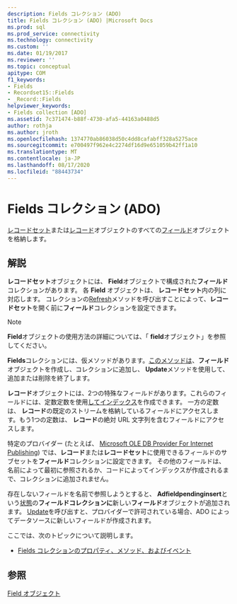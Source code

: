 ```yaml
---
description: Fields コレクション (ADO)
title: Fields コレクション (ADO) |Microsoft Docs
ms.prod: sql
ms.prod_service: connectivity
ms.technology: connectivity
ms.custom: ''
ms.date: 01/19/2017
ms.reviewer: ''
ms.topic: conceptual
apitype: COM
f1_keywords:
- Fields
- Recordset15::Fields
- _Record::Fields
helpviewer_keywords:
- Fields collection [ADO]
ms.assetid: 7c371474-b88f-4730-afa5-44163a0488d5
author: rothja
ms.author: jroth
ms.openlocfilehash: 1374770ab86038d50c4dd8cafabff328a5275ace
ms.sourcegitcommit: e700497f962e4c2274df16d9e651059b42ff1a10
ms.translationtype: MT
ms.contentlocale: ja-JP
ms.lasthandoff: 08/17/2020
ms.locfileid: "88443734"
---
```

# <a name="fields-collection-ado"></a>Fields コレクション (ADO)
[レコードセット](../../../ado/reference/ado-api/recordset-object-ado.md)または[レコード](../../../ado/reference/ado-api/record-object-ado.md)オブジェクトのすべての[フィールド](../../../ado/reference/ado-api/field-object.md)オブジェクトを格納します。  
  
## <a name="remarks"></a>解説  
 **レコードセット**オブジェクトには、 **Field**オブジェクトで構成された**フィールド**コレクションがあります。 各 **Field** オブジェクトは、 **レコードセット**内の列に対応します。 コレクションの[Refresh](../../../ado/reference/ado-api/refresh-method-ado.md)メソッドを呼び出すことによって、**レコードセット**を開く前に**フィールド**コレクションを設定できます。  
  
> [!NOTE]
>  **Field**オブジェクトの使用方法の詳細については、「 **field**オブジェクト」を参照してください。  
  
 **Fields**コレクションには、仮メソッドがあります。[このメソッドは](../../../ado/reference/ado-api/append-method-ado.md)、**フィールド**オブジェクトを作成し、コレクションに追加し、 **Update**メソッドを使用して、追加または削除を終了します。  
  
 **レコード**オブジェクトには、2つの特殊なフィールドがあります。これらのフィールドには、定数定数を使用[してインデックス](../../../ado/reference/ado-api/fieldenum.md)を作成できます。 一方の定数は、 **レコード**の既定のストリームを格納しているフィールドにアクセスします。もう1つの定数は、 **レコード**の絶対 URL 文字列を含むフィールドにアクセスします。  
  
 特定のプロバイダー (たとえば、 [Microsoft OLE DB Provider For Internet Publishing](../../../ado/guide/appendixes/microsoft-ole-db-provider-for-internet-publishing.md)) では、**レコード**または**レコードセット**に使用できるフィールドのサブセットを**フィールド**コレクションに設定できます。 その他のフィールドは、名前によって最初に参照されるか、コードによってインデックスが作成されるまで、コレクションに追加されません。  
  
 存在しないフィールドを名前で参照しようとすると、 **Adfieldpendinginsert**という[状態](../../../ado/reference/ado-api/status-property-ado-field.md)の**フィールドコレクションに**新しい**フィールド**オブジェクトが追加されます。 [Update](../../../ado/reference/ado-api/update-method.md)を呼び出すと、プロバイダーで許可されている場合、ADO によってデータソースに新しいフィールドが作成されます。  
  
 ここでは、次のトピックについて説明します。  
  
-   [Fields コレクションのプロパティ、メソッド、およびイベント](../../../ado/reference/ado-api/fields-collection-properties-methods-and-events.md)  
  
## <a name="see-also"></a>参照  
 [Field オブジェクト](../../../ado/reference/ado-api/field-object.md)
